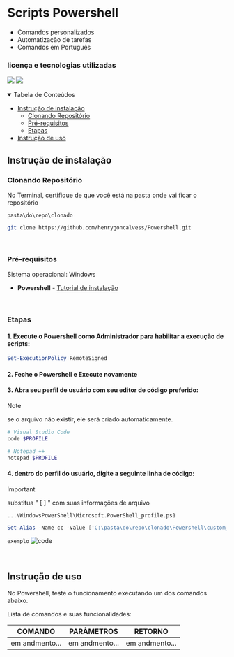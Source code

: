 # Scripts Powershell

- Comandos personalizados
- Automatização de tarefas
- Comandos em Português

### licença e tecnologias utilizadas

<img src="https://img.shields.io/github/license/henrygoncalvess/API_RESTful?style=for-the-badge"> <img src="https://img.shields.io/badge/powershell-7.5-blue?style=for-the-badge">
  
<details open="open">
<summary>Tabela de Conteúdos</summary>
  
- [Instrução de instalação](#instrução-de-instalação)
  - [Clonando Repositório](#clonando-repositório)
  - [Pré-requisitos](#pré-requisitos)
  - [Etapas](#etapas)
- [Instrução de uso](#instrução-de-uso)
  
</details>

## Instrução de instalação

### Clonando Repositório
No Terminal, certifique de que você está na pasta onde vai ficar o repositório

```pasta\do\repo\clonado```
``` bash
git clone https://github.com/henrygoncalvess/Powershell.git
```

<br>

### Pré-requisitos
Sistema operacional: Windows

- **Powershell** - [Tutorial de instalação](https://learn.microsoft.com/pt-br/powershell/scripting/install/installing-powershell-on-windows?view=powershell-7.4)

<!-- - **Node.js** - [Tutorial de instalação](https://nodejs.org/pt) -->

<br>

### Etapas

#### 1. Execute o Powershell como Administrador para habilitar a execução de scripts:

``` powershell
Set-ExecutionPolicy RemoteSigned
```

#### 2. Feche o Powershell e Execute novamente

#### 3. Abra seu perfil de usuário com seu editor de código preferido:

> [!note]
> se o arquivo não existir, ele será criado automaticamente.

``` powershell
# Visual Studio Code
code $PROFILE
```
``` powershell
# Notepad ++
notepad $PROFILE
```

#### 4. dentro do perfil do usuário, digite a seguinte linha de código:

> [!important]
> substitua " [ ] " com suas informações de arquivo

`...\WindowsPowerShell\Microsoft.PowerShell_profile.ps1`
``` powershell
Set-Alias -Name cc -Value ['C:\pasta\do\repo\clonado\Powershell\custom_commands.ps1']
```
`exemplo`
![code](https://github.com/user-attachments/assets/7236ff39-5543-4d7a-9a46-b9046e4536e1)


<br>

## Instrução de uso
No Powershell, teste o funcionamento executando um dos comandos abaixo.

Lista de comandos e suas funcionalidades:

COMANDO | PARÂMETROS | RETORNO
:---: | :---: | :---:
em andmento... | em andmento... | em andmento...
